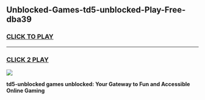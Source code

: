 
## Unblocked-Games-td5-unblocked-Play-Free-dba39
<h3>
<a href="https://premium76.site?title=td5-unblocked&ref=12A">CLICK TO PLAY</a></h3>
<hr>

<h3>
<a href="https://premium76.site?title=td5-unblocked&ref=12A">CLICK 2 PLAY</a>
  
</h3>

<a href="https://premium76.site?title=td5-unblocked&ref=12A"><img src="https://clearcache.store/games.png"></a>


**td5-unblocked games unblocked: Your Gateway to Fun and Accessible Online Gaming**
